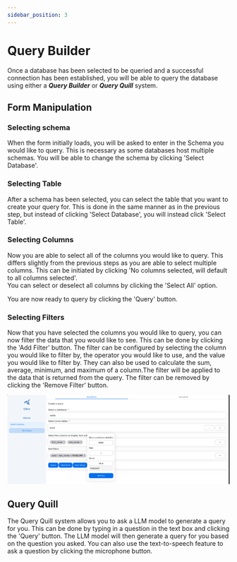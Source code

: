 ```yaml
---
sidebar_position: 3
---
```


# Query Builder
Once a database has been selected to be queried and a successful connection has been established, you will be able to query the database using either a ***Query Builder*** or ***Query Quill*** system.

## Form Manipulation
### Selecting schema

When the form initially loads, you will be asked to enter in the Schema you would like to query. This is necessary as some databases host multiple schemas.
You will be able to change the schema by clicking 'Select Database'.

### Selecting Table

After a schema has been selected, you can select the table that you want to create your query for. This is done in the same manner as in the previous step, but instead of clicking 'Select Database', you will instead click 'Select Table'.

### Selecting Columns

Now you are able to select all of the columns you would like to query. This differs slightly from the previous steps as you are able to select multiple columns. This can be initiated by clicking 'No columns selected, will default to all columns selected'.  
You can select or deselect all columns by clicking the 'Select All' option.

You are now ready to query by clicking the 'Query' button.

### Selecting Filters
Now that you have selected the columns you would like to query, you can now filter the data that you would like to see. This can be done by clicking the 'Add Filter' button. The filter can be configured by selecting the column you would like to filter by, the operator you would like to use, and the value you would like to filter by. They can also be used to calculate the sum, average, minimum, and maximum of a column.The filter will be applied to the data that is returned from the query.
The filter can be removed by clicking the 'Remove Filter' button.

![query-builder-1](./../../static/img/final-query-form-page.png)


## Query Quill
The Query Quill system allows you to ask a LLM model to generate a query for you. This can be done by typing in a question in the text box and clicking the 'Query' button. The LLM model will then generate a query for you based on the question you asked.
You can also use the text-to-speech feature to ask a question by clicking the microphone button.
<!-- TODO add image -->
